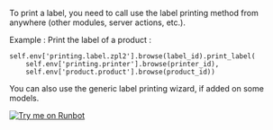 To print a label, you need to call use the label printing method from
anywhere (other modules, server actions, etc.).

Example : Print the label of a product :

    self.env['printing.label.zpl2'].browse(label_id).print_label(
        self.env['printing.printer'].browse(printer_id),
        self.env['product.product'].browse(product_id))

You can also use the generic label printing wizard, if added on some
models.

[![Try me on Runbot](https://odoo-community.org/website/image/ir.attachment/5784_f2813bd/datas)](https://runbot.odoo-community.org/runbot/144/12.0)
